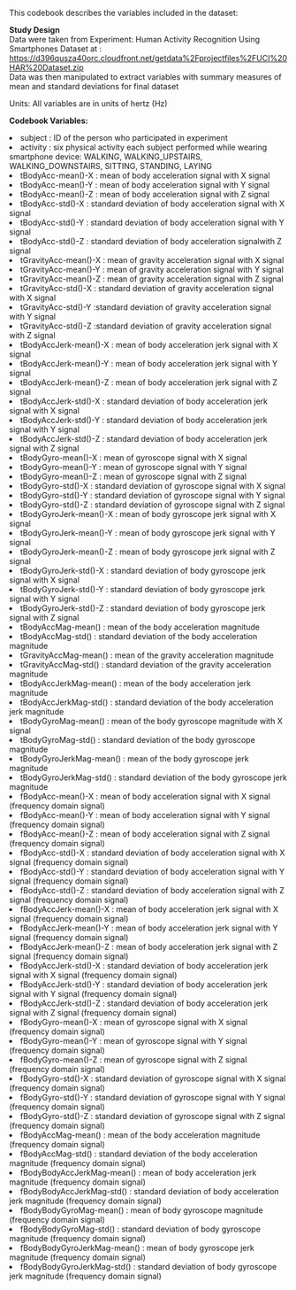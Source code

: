 This codebook describes the variables included in the dataset: <br>

<b>Study Design</b>
<br>
Data were taken from Experiment: Human Activity Recognition Using Smartphones Dataset at : https://d396qusza40orc.cloudfront.net/getdata%2Fprojectfiles%2FUCI%20HAR%20Dataset.zip <br>
Data was then manipulated to extract variables with summary measures of mean and standard deviations for final dataset<br>


Units: All variables are in units of hertz (Hz)<br>

<b>Codebook Variables:</b>

<li>subject : ID of the person who participated in experiment</li>
<li>activity : six physical activity each subject performed while wearing smartphone device: WALKING, WALKING_UPSTAIRS, WALKING_DOWNSTAIRS, SITTING, STANDING, LAYING</li>
<li>tBodyAcc-mean()-X : mean of body acceleration signal with X signal</li>
<li>tBodyAcc-mean()-Y : mean of body acceleration signal with Y signal</li>
<li>tBodyAcc-mean()-Z : mean of body acceleration signal with Z signal</li>
<li>tBodyAcc-std()-X : standard deviation of body acceleration signal with X signal</li>
<li>tBodyAcc-std()-Y : standard deviation of body acceleration signal with Y signal</li>
<li>tBodyAcc-std()-Z : standard deviation of body acceleration signalwith Z signal</li>
<li>tGravityAcc-mean()-X : mean of gravity acceleration signal with X signal</li>
<li>tGravityAcc-mean()-Y : mean of gravity acceleration signal with Y signal</li>
<li>tGravityAcc-mean()-Z : mean of gravity acceleration signal with Z signal</li>
<li>tGravityAcc-std()-X : standard deviation of gravity acceleration signal with X signal</li> 
<li>tGravityAcc-std()-Y :standard deviation of gravity acceleration signal with Y signal </li>
<li>tGravityAcc-std()-Z :standard deviation of gravity acceleration signal with Z signal </li>
<li>tBodyAccJerk-mean()-X : mean of body acceleration jerk signal with X signal</li>
<li>tBodyAccJerk-mean()-Y : mean of body acceleration jerk signal with Y signal</li>
<li>tBodyAccJerk-mean()-Z : mean of body acceleration jerk signal with Z signal</li>
<li>tBodyAccJerk-std()-X : standard deviation of body acceleration jerk signal with X signal</li>
<li>tBodyAccJerk-std()-Y : standard deviation of body acceleration jerk signal with Y signal</li>
<li>tBodyAccJerk-std()-Z : standard deviation of body acceleration jerk signal with Z signal</li>
<li>tBodyGyro-mean()-X : mean of gyroscope signal with X signal</li>
<li>tBodyGyro-mean()-Y : mean of gyroscope signal with Y signal</li>
<li>tBodyGyro-mean()-Z : mean of gyroscope signal with Z signal</li>
<li>tBodyGyro-std()-X : standard deviation of gyroscope signal with X signal</li>
<li>tBodyGyro-std()-Y : standard deviation of gyroscope signal with Y signal</li>
<li>tBodyGyro-std()-Z : standard deviation of gyroscope signal with Z signal</li>
<li>tBodyGyroJerk-mean()-X : mean of body gyroscope jerk signal with X signal</li>
<li>tBodyGyroJerk-mean()-Y : mean of body gyroscope jerk signal with Y signal</li>
<li>tBodyGyroJerk-mean()-Z : mean of body gyroscope jerk signal with Z signal</li>
<li>tBodyGyroJerk-std()-X : standard deviation of body gyroscope jerk signal with X signal </li>
<li>tBodyGyroJerk-std()-Y : standard deviation of body gyroscope jerk signal with Y signal </li>
<li>tBodyGyroJerk-std()-Z : standard deviation of body gyroscope jerk signal with Z signal </li>
<li>tBodyAccMag-mean() : mean of the body acceleration magnitude </li>
<li>tBodyAccMag-std() : standard deviation of the body acceleration magnitude</li>
<li>tGravityAccMag-mean() : mean of the gravity acceleration magnitude</li>
<li>tGravityAccMag-std() : standard deviation of the gravity acceleration magnitude</li>
<li>tBodyAccJerkMag-mean() : mean of the body acceleration jerk magnitude</li>
<li>tBodyAccJerkMag-std() : standard deviation of the body acceleration jerk magnitude</li>
<li>tBodyGyroMag-mean() : mean of the body gyroscope magnitude with X signal</li>
<li>tBodyGyroMag-std() :  standard deviation of the body gyroscope magnitude</li>
<li>tBodyGyroJerkMag-mean() :  mean of the body gyroscope jerk magnitude</li>
<li>tBodyGyroJerkMag-std() : standard deviation of the body gyroscope jerk magnitude</li>
<li>fBodyAcc-mean()-X : mean of body acceleration signal with X signal (frequency domain signal)</li>
<li>fBodyAcc-mean()-Y : mean of body acceleration signal with Y signal (frequency domain signal)</li>
<li>fBodyAcc-mean()-Z : mean of body acceleration signal with Z signal (frequency domain signal)</li>
<li>fBodyAcc-std()-X : standard deviation of body acceleration signal with X signal (frequency domain signal)</li>
<li>fBodyAcc-std()-Y : standard deviation of body acceleration signal with Y signal (frequency domain signal)</li>
<li>fBodyAcc-std()-Z : standard deviation of body acceleration signal with Z signal (frequency domain signal)</li>
<li>fBodyAccJerk-mean()-X : mean of body acceleration jerk signal with X signal (frequency domain signal)</li>
<li>fBodyAccJerk-mean()-Y : mean of body acceleration jerk signal with Y signal (frequency domain signal)</li>
<li>fBodyAccJerk-mean()-Z : mean of body acceleration jerk signal with Z signal (frequency domain signal)</li>
<li>fBodyAccJerk-std()-X : standard deviation of body acceleration jerk signal with X signal (frequency domain signal)</li>
<li>fBodyAccJerk-std()-Y : standard deviation of body acceleration jerk signal with Y signal (frequency domain signal)</li>
<li>fBodyAccJerk-std()-Z : standard deviation of body acceleration jerk signal with Z signal (frequency domain signal)</li>
<li>fBodyGyro-mean()-X : mean of gyroscope signal with X signal (frequency domain signal)</li>
<li>fBodyGyro-mean()-Y : mean of gyroscope signal with Y signal (frequency domain signal)</li>
<li>fBodyGyro-mean()-Z : mean of gyroscope signal with Z signal (frequency domain signal)</li>
<li>fBodyGyro-std()-X : standard deviation of gyroscope signal with X signal (frequency domain signal)</li>
<li>fBodyGyro-std()-Y : standard deviation of gyroscope signal with Y signal (frequency domain signal)</li>
<li>fBodyGyro-std()-Z : standard deviation of gyroscope signal with Z signal (frequency domain signal)</li>
<li>fBodyAccMag-mean() : mean of the body acceleration magnitude (frequency domain signal)</li>
<li>fBodyAccMag-std() : standard deviation of the body acceleration magnitude (frequency domain signal)</li> 
<li>fBodyBodyAccJerkMag-mean() : mean of body acceleration jerk magnitude (frequency domain signal)</li>
<li>fBodyBodyAccJerkMag-std() : standard deviation of body acceleration jerk magnitude (frequency domain signal)</li>
<li>fBodyBodyGyroMag-mean() : mean of body gyroscope magnitude (frequency domain signal)</li>
<li>fBodyBodyGyroMag-std() : standard deviation of body gyroscope magnitude (frequency domain signal)</li>
<li>fBodyBodyGyroJerkMag-mean() : mean of body gyroscope jerk magnitude (frequency domain signal)</li>
<li>fBodyBodyGyroJerkMag-std() : standard deviation of body gyroscope jerk magnitude (frequency domain signal)</li>


